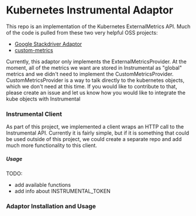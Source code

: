 # Kubernetes Instrumental Adaptor
This repo is an implementation of the Kubernetes ExternalMetrics API. Much of the code is pulled from these two very helpful OSS projects:

- [Google Stackdriver Adaptor](https://github.com/GoogleCloudPlatform/k8s-stackdriver/tree/master/custom-metrics-stackdriver-adapter)
- [custom-metrics](https://github.com/kubernetes-incubator/custom-metrics-apiserver)

Currently, this adaptor only implements the ExternalMetricsProvider. At the moment, all of the metrics we want are stored in Instrumental as "global" metrics and we didn't need to implement the CustomMetricsProvider. CustomMetricsProvider is a way to talk directly to the kubernetes objects, which we don't need at this time.  If you would like to contribute to that, please create an issue and let us know how you would like to integrate the kube objects with Instrumental

### Instrumental Client
As part of this project, we implemented a client wraps an HTTP call to the Instrumental API. Currently it is fairly simple, but if it is something that could be used outside of this project, we could create a separate repo and add much more functionality to this client.

##### Usage
TODO: 
- add available functions
- add info about INSTRUMENTAL_TOKEN

### Adaptor Installation and Usage